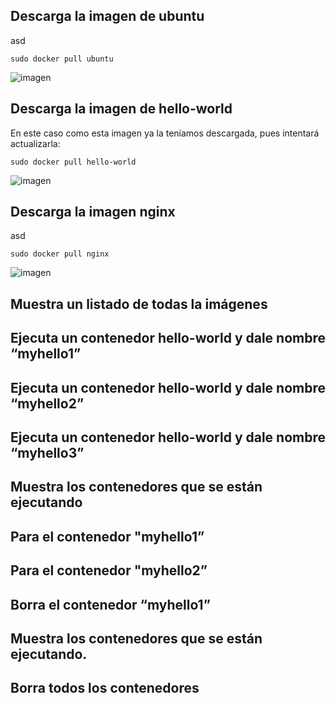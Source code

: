 ## Descarga la imagen de ubuntu

asd
```
sudo docker pull ubuntu
```
![imagen](https://github.com/user-attachments/assets/4bb8bc09-23cf-4877-9353-bb63608939be)

## Descarga la imagen de hello-world

En este caso como esta imagen ya la teníamos descargada, pues intentará actualizarla:
```
sudo docker pull hello-world
```
![imagen](https://github.com/user-attachments/assets/6584fae9-75eb-4ac7-b972-4822473b0e00)

## Descarga la imagen nginx

asd
```
sudo docker pull nginx
```
![imagen](https://github.com/user-attachments/assets/b3d39a5c-5825-47b3-8e8d-ab9133d50af1)

## Muestra un listado de todas la imágenes
## Ejecuta un contenedor hello-world y dale nombre “myhello1”
## Ejecuta un contenedor hello-world y dale nombre “myhello2”
## Ejecuta un contenedor hello-world y dale nombre “myhello3”
## Muestra los contenedores que se están ejecutando
## Para el contenedor "myhello1”
## Para el contenedor "myhello2”
## Borra el contenedor “myhello1”
## Muestra los contenedores que se están ejecutando.
## Borra todos los contenedores
